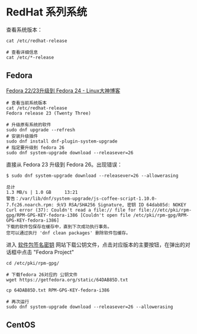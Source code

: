 
# RedHat 系列系统

查看系统版本：
```shell
cat /etc/redhat-release

# 查看详细信息
cat /etc/*-release
```


## Fedora

[Fedora 22/23升级到 Fedora 24 - Linux大神博客](https://www.linuxdashen.com/upgrade-fedora-23-workstation-fedora-24 "Fedora 22/23升级到 Fedora 24 - Linux大神博客")

```shell
# 查看当前系统版本
cat /etc/redhat-release
Fedora release 23 (Twenty Three)

# 升级原有系统的软件
sudo dnf upgrade --refresh
# 安装升级插件
sudo dnf install dnf-plugin-system-upgrade
# 指定要升级到 fedora 26 
sudo dnf system-upgrade download --releasever=26
```





直接从 Fedora 23 升级到 Fedora 26。出现错误：

```shell
$ sudo dnf system-upgrade download --releasever=26 --allowerasing

总计                                                                                    1.3 MB/s | 1.0 GB     13:21     
警告：/var/lib/dnf/system-upgrade/js-coffee-script-1.10.0-7.fc26.noarch.rpm: 头V3 RSA/SHA256 Signature, 密钥 ID 64dab85d: NOKEY
Curl error (37): Couldn't read a file:// file for file:///etc/pki/rpm-gpg/RPM-GPG-KEY-fedora-i386 [Couldn't open file /etc/pki/rpm-gpg/RPM-GPG-KEY-fedora-i386]
下载的软件包保存在缓存中，直到下次成功执行事务。
您可以通过执行 'dnf clean packages' 删除软件包缓存。

```



进入 [软件包签名密钥](https://getfedora.org/keys/ "软件包签名密钥") 网站下载公钥文件，点击对应版本的主要按钮，在弹出的对话框中点击 "Fedora Project"  

```shell
cd /etc/pki/rpm-gpg/

# 下载fedora 26对应的 公钥文件
wget https://getfedora.org/static/64DAB85D.txt

cp 64DAB85D.txt RPM-GPG-KEY-fedora-i386

# 再次运行
sudo dnf system-upgrade download --releasever=26 --allowerasing
```





## CentOS

